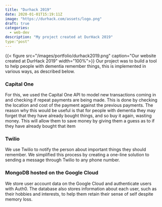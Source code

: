 ```yaml
---
title: "Durhack 2019"
date: 2020-01-01T15:19:11Z
image: "https://durhack.com/assets/logo.png"
draft: true
categories:
  - web-dev
description: "My project created at DurHack 2019"
type:"post"
---
```

{{< figure src="/images/portfolio/durhack2019.png" caption="Our website created at DurHack 2019" width="100%">}}
Our project was to build a tool to help people with dementia remember things, this is implemented in various ways, as described below.

### Capital One
For this, we used the Capital One API to model new transactions coming in and checking if repeat payments are being made. This is done by checking the location and cost of the payment against the previous payments. The reason why this would be useful is that for people with dementia they may forget that they have already bought things, and so buy it again, wasting money. This will allow them to save money by giving them a guess as to if they have already bought that item


### Twilio
We use Twilio to notify the person about important things they should remember. We simplified this process by creating a one-line solution to sending a message through Twilio to any phone number.

### MongoDB hosted on the Google Cloud
We store user account data on the Google Cloud and authenticate users with Auth0. The database also stores information about each user, such as their hobbies and interests, to help them retain their sense of self despite memory loss.
